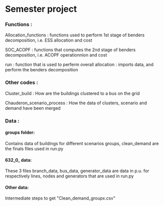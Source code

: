 # Semester project

### Functions :

Allocation_functions : functions used to perform 1st stage of benders decomposition, i.e. ESS allocation and cost

SOC_ACOPF : functions that computes the 2nd stage of benders decomposition, i.e. ACOPF operationnion and cost

run : function that is used to perferm overall allocation : imports data, and perform the benders decomposition

### Other codes : 

Cluster_build : How are the buildings clustered to a bus on the grid

Chauderon_scenario_process : How the data of clusters, scenario and demand have been merged

### Data : 
#### groups folder:

Contains data of buildings for different scenarios groups, clean_demand are the finals files used in run.py

#### 632_0_ data:

These 3 files branch_data, bus_data, generator_data are data in p.u. for respectively lines, nodes and generators that are used in run.py

#### Other data:
Intermediate steps to get "Clean_demand_groupx.csv" 
